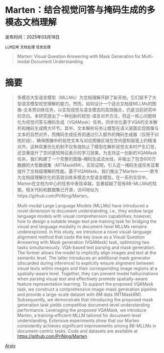 # Marten：结合视觉问答与掩码生成的多模态文档理解

发布时间：2025年03月18日

`LLM应用` `文档处理` `信息处理`

> Marten: Visual Question Answering with Mask Generation for Multi-modal Document Understanding

# 摘要

> 多模态大型语言模型（MLLMs）为文档理解开辟了新天地，它们赋予了大型语言模型视觉理解的能力。然而，如何设计一个适合文档级MLLMs的图像-文本预训练任务，以实现视觉与语言模态的高效融合，仍是当前研究中的空白。本研究提出了一种创新的视觉-语言对齐方法，将这一核心问题转化为视觉问答与掩码生成（VQAMask）任务，同步优化基于VQA的文本解析和掩码生成两大环节。其中，文本解析任务让模型在语义层面实现图像与文本的自然对齐，而掩码生成任务则通过引入额外的掩码生成器（仅用于训练阶段），确保图像中的视觉文本与对应图像区域在空间感知层面上的精准对齐。这种双重优化机制不仅有效防止了模型在解析视觉文本时产生幻觉，还显著提升了空间感知特征表示的学习效果。为支持这一创新的VQAMask任务，我们构建了一个完整的图像-掩码生成流水线，并推出了包含600万数据的大型数据集（MTMask6M）。实验证明，引入这一掩码生成任务显著提升了文档级理解的性能。基于VQAMask，我们推出了Marten——一款专为文档级理解优化的高效训练多模态大型语言模型。在一系列实验中，Marten在文档为中心的任务中表现卓越，显著超越了现有8B-MLLMs的性能。相关代码和数据集已开源，访问地址为https://github.com/PriNing/Marten。

> Multi-modal Large Language Models (MLLMs) have introduced a novel dimension to document understanding, i.e., they endow large language models with visual comprehension capabilities; however, how to design a suitable image-text pre-training task for bridging the visual and language modality in document-level MLLMs remains underexplored. In this study, we introduce a novel visual-language alignment method that casts the key issue as a Visual Question Answering with Mask generation (VQAMask) task, optimizing two tasks simultaneously: VQA-based text parsing and mask generation. The former allows the model to implicitly align images and text at the semantic level. The latter introduces an additional mask generator (discarded during inference) to explicitly ensure alignment between visual texts within images and their corresponding image regions at a spatially-aware level. Together, they can prevent model hallucinations when parsing visual text and effectively promote spatially-aware feature representation learning. To support the proposed VQAMask task, we construct a comprehensive image-mask generation pipeline and provide a large-scale dataset with 6M data (MTMask6M). Subsequently, we demonstrate that introducing the proposed mask generation task yields competitive document-level understanding performance. Leveraging the proposed VQAMask, we introduce Marten, a training-efficient MLLM tailored for document-level understanding. Extensive experiments show that our Marten consistently achieves significant improvements among 8B-MLLMs in document-centric tasks. Code and datasets are available at https://github.com/PriNing/Marten.

[Arxiv](https://arxiv.org/abs/2503.14140)